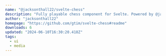 ```yaml
---
name: "@jacksonthall22/svelte-chess"
description: "Fully playable chess component for Svelte. Powered by @jacksonthall22/chess.ts logic, Chessground chessboard and optionally Stockfish chess AI."
author: "jacksonthall22"
homepage: "https://github.com/gtim/svelte-chess#readme"
downloads: 6
updated: "2024-06-10T16:30:20.418Z"
tags: 
  - ui
  - media
---
```

